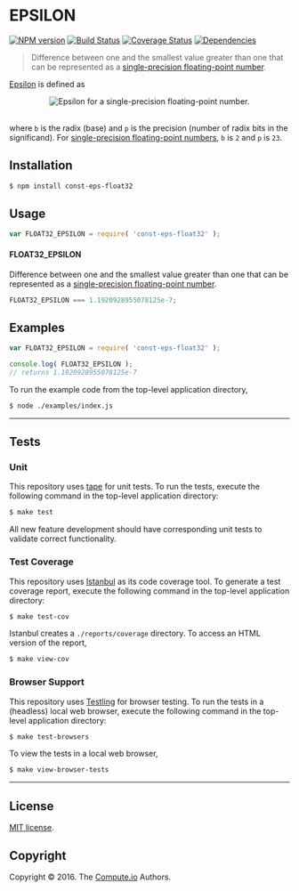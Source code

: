 EPSILON
===
[![NPM version][npm-image]][npm-url] [![Build Status][build-image]][build-url] [![Coverage Status][coverage-image]][coverage-url] [![Dependencies][dependencies-image]][dependencies-url]

> Difference between one and the smallest value greater than one that can be represented as a [single-precision floating-point number][ieee754].

[Epsilon][machine-epsilon] is defined as

<div class="equation" align="center" data-raw-text="\epsilon = b^{-(p-1)}" data-equation="eq:epsilon_float32">
	<img src="" alt="Epsilon for a single-precision floating-point number.">
	<br>
	<br>
</div>

where `b` is the radix (base) and `p` is the precision (number of radix bits in the significand). For [single-precision floating-point numbers][ieee754], `b` is `2` and `p` is `23`.


## Installation

``` bash
$ npm install const-eps-float32
```


## Usage

``` javascript
var FLOAT32_EPSILON = require( 'const-eps-float32' );
```

#### FLOAT32_EPSILON

Difference between one and the smallest value greater than one that can be represented as a [single-precision floating-point number][ieee754].

``` javascript
FLOAT32_EPSILON === 1.1920928955078125e-7;
```


## Examples

``` javascript
var FLOAT32_EPSILON = require( 'const-eps-float32' );

console.log( FLOAT32_EPSILON );
// returns 1.1920928955078125e-7
```

To run the example code from the top-level application directory,

``` bash
$ node ./examples/index.js
```


---
## Tests

### Unit

This repository uses [tape][tape] for unit tests. To run the tests, execute the following command in the top-level application directory:

``` bash
$ make test
```

All new feature development should have corresponding unit tests to validate correct functionality.


### Test Coverage

This repository uses [Istanbul][istanbul] as its code coverage tool. To generate a test coverage report, execute the following command in the top-level application directory:

``` bash
$ make test-cov
```

Istanbul creates a `./reports/coverage` directory. To access an HTML version of the report,

``` bash
$ make view-cov
```


### Browser Support

This repository uses [Testling][testling] for browser testing. To run the tests in a (headless) local web browser, execute the following command in the top-level application directory:

``` bash
$ make test-browsers
```

To view the tests in a local web browser,

``` bash
$ make view-browser-tests
```

<!-- [![browser support][browsers-image]][browsers-url] -->


---
## License

[MIT license](http://opensource.org/licenses/MIT).


## Copyright

Copyright &copy; 2016. The [Compute.io][compute-io] Authors.


[npm-image]: http://img.shields.io/npm/v/const-eps-float32.svg
[npm-url]: https://npmjs.org/package/const-eps-float32

[build-image]: http://img.shields.io/travis/const-io/eps-float32/master.svg
[build-url]: https://travis-ci.org/const-io/eps-float32

[coverage-image]: https://img.shields.io/codecov/c/github/const-io/eps-float32/master.svg
[coverage-url]: https://codecov.io/github/const-io/eps-float32?branch=master

[dependencies-image]: http://img.shields.io/david/const-io/eps-float32.svg
[dependencies-url]: https://david-dm.org/const-io/eps-float32

[dev-dependencies-image]: http://img.shields.io/david/dev/const-io/eps-float32.svg
[dev-dependencies-url]: https://david-dm.org/dev/const-io/eps-float32

[github-issues-image]: http://img.shields.io/github/issues/const-io/eps-float32.svg
[github-issues-url]: https://github.com/const-io/eps-float32/issues

[tape]: https://github.com/substack/tape
[istanbul]: https://github.com/gotwarlost/istanbul
[testling]: https://ci.testling.com

[ieee754]: https://en.wikipedia.org/wiki/IEEE_754-1985
[compute-io]: https://github.com/compute-io
[machine-epsilon]: https://en.wikipedia.org/wiki/Machine_epsilon
